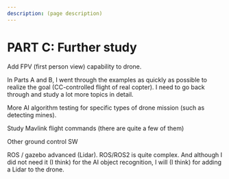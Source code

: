 ```yaml
---
description: (page description)
---
```


# PART C: Further study

Add FPV (first person view) capability to drone.

In Parts A and B, I went through the examples as quickly as possible to realize the goal (CC-controlled flight of real copter). I need to go back through and study a lot more topics in detail.

More AI algorithm testing for specific types of drone mission (such as detecting mines).

Study Mavlink flight commands (there are quite a few of them)

Other ground control SW

ROS / gazebo advanced (Lidar). ROS/ROS2 is quite complex. And although I did not need it (I think) for the AI object recognition, I will (I think) for adding a Lidar to the drone.&#x20;

